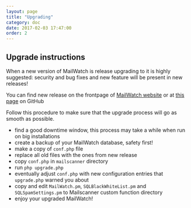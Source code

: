 ```yaml
---
layout: page
title: "Upgrading"
category: doc
date: 2017-02-03 17:47:00
order: 2
---
```


## Upgrade instructions

When a new version of MailWatch is release upgrading to it is highly suggested: security and bug fixes and new feature will be present in new releases!

You can find new release on the frontpage of [MailWatch website](http://mailwatch.org) or at [this page](https://github.com/mailwatch/1.2.0/releases) on GitHub 

Follow this procedure to make sure that the upgrade process will go as smooth as possible.

* find a good downtime window, this process may take a while when run on big installations
* create a backup of your MailWatch database, safety first!
* make a copy of `conf.php` file
* replace all old files with the ones from new release
* copy `conf.php` in `mailscanner` directory
* run `php upgrade.php`
* eventually adjust `conf.php` with new configuration entries that `upgrade.php` warned you about
* copy and edit `MailWatch.pm`, `SQLBlackWhiteList.pm` and `SQLSpamSettings.pm` to Mailscanner custom function directory
* enjoy your upgraded MailWatch!